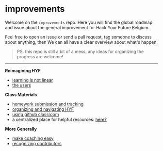 # improvements

Welcome on the `improvements` repo. Here you will find the global roadmap and issue about the general improvement for Hack Your Future Belgium.

Feel free to open an issue or send a pull request, tag someone to discuss about anything, then We can all have a clear overview about what's happen.


> PS. this repo is still a bit of a mess, any ideas for organizing the progress are welcome!

---

__Reimagining HYF__
* [learning is not linear](./learning-is-not-linear.md)
* [the users](./the-users.md)

__Class Materials__
* [homework submission and tracking](./homework-submission-and-tracking.md)
* [organizing and navigating HYF](./organizing-and-navigating-hyf.md)
* [using github classroom](./using-github-classroom)
* a centralized place for helpful resources: [here?](https://github.com/HackYourFutureBelgium/fundamentals)

__More Generally__
* [make coaching easy](./make-coaching-easy.md)
* [recognizing contributors](./recognizing-contributors.md)

